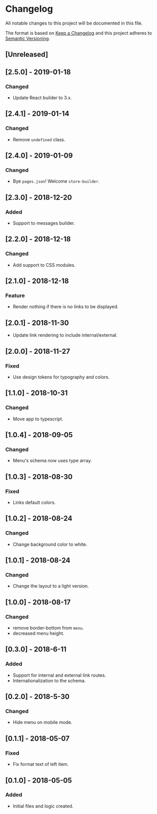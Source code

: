# Changelog

All notable changes to this project will be documented in this file.

The format is based on [Keep a Changelog](http://keepachangelog.com/en/1.0.0/)
and this project adheres to [Semantic Versioning](http://semver.org/spec/v2.0.0.html).

## [Unreleased]

## [2.5.0] - 2019-01-18
### Changed
- Update React builder to 3.x.

## [2.4.1] - 2019-01-14
### Changed
- Remove `undefined` class.

## [2.4.0] - 2019-01-09
### Changed
- Bye `pages.json`! Welcome `store-builder`.

## [2.3.0] - 2018-12-20
### Added
- Support to messages builder.

## [2.2.0] - 2018-12-18
### Changed
- Add support to CSS modules.

## [2.1.0] - 2018-12-18
### Feature
- Render nothing if there is no links to be displayed.

## [2.0.1] - 2018-11-30
- Update link rendering to include internal/external.

## [2.0.0] - 2018-11-27
### Fixed
- Use design tokens for typography and colors.

## [1.1.0] - 2018-10-31
### Changed
- Move app to typescript.

## [1.0.4] - 2018-09-05
### Changed
- Menu's schema now uses type array.

## [1.0.3] - 2018-08-30
### Fixed
- Links default colors.

## [1.0.2] - 2018-08-24
### Changed
- Change background color to white.

## [1.0.1] - 2018-08-24
### Changed
- Change the layout to a light version.

## [1.0.0] - 2018-08-17
### Changed
- remove border-bottom from `menu`.
- decreased menu height.

## [0.3.0] - 2018-6-11

### Added
- Support for internal and external link routes.
- Internationalization to the schema.

## [0.2.0] - 2018-5-30

### Changed
- Hide menu on mobile mode.

## [0.1.1] - 2018-05-07

### Fixed 
- Fix format text of left item. 

## [0.1.0] - 2018-05-05

### Added
 - Initial files and logic created.

